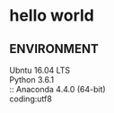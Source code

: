 <h1>hello world</h1>
<h2>ENVIRONMENT</h2>
	<p>
		<a>Ubntu 16.04 LTS<a/><br>
		<a>Python 3.6.1</a><br>
		<a>:: Anaconda 4.4.0 (64-bit)</a><br>
		<a>coding:utf8</a>
	</p>
